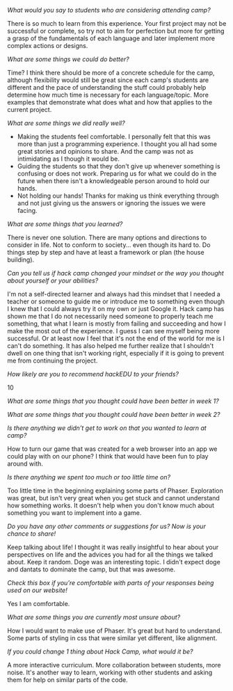 *What would you say to students who are considering attending camp?*

There is so much to learn from this experience. Your first project may not be
successful or complete, so try not to aim for perfection but more for getting a
grasp of the fundamentals of each language and later implement more complex
actions or designs.

*What are some things we could do better?*

Time? I think there should be more of a concrete schedule for the camp, although
flexibility would still be great since each camp's students are different and
the pace of understanding the stuff could probably help determine how much time
is necessary for each language/topic.  More examples that demonstrate what does
what and how that applies to the current project.

*What are some things we did really well?*

- Making the students feel comfortable. I personally felt that this was more
  than just a programming experience. I thought you all had some great stories
  and opinions to share. And the camp was not as intimidating as I though it
  would be.
- Guiding the students so that they don't give up whenever something is
  confusing or does not work. Preparing us for what we could do in the future
  when there isn't a knowledgeable person around to hold our hands.
- Not holding our hands! Thanks for making us think everything through and not
  just giving us the answers or ignoring the issues we were facing.

*What are some things that you learned?*

There is never one solution. There are many options and directions to consider
in life. Not to conform to society... even though its hard to. Do things step by
step and have at least a framework or plan (the house building).

*Can you tell us if hack camp changed your mindset or the way you thought about
 yourself or your abilities?*

I'm not a self-directed learner and always had this mindset that I needed a
teacher or someone to guide me or introduce me to something even though I knew
that I could always try it on my own or just Google it. Hack camp has shown me
that I do not necessarily need someone to properly teach me something, that what
I learn is mostly from failing and succeeding and how I make the most out of the
experience. I guess I can see myself being more successful. Or at least now I
feel that it's not the end of the world for me is I can't do something.  It has
also helped me further realize that I shouldn't dwell on one thing that isn't
working right, especially if it is going to prevent me from continuing the
project.

*How likely are you to recommend hackEDU to your friends?*

10

*What are some things that you thought could have been better in week 1?*

*What are some things that you thought could have been better in week 2?*

*Is there anything we didn’t get to work on that you wanted to learn at camp?*

How to turn our game that was created for a web browser into an app we could
play with on our phone? I think that would have been fun to play around with.

*Is there anything we spent too much or too little time on?*

Too little time in the beginning explaining some parts of Phaser. Exploration
was great, but isn't very great when you get stuck and cannot understand how
something works. It doesn't help when you don't know much about something you
want to implement into a game.

*Do you have any other comments or suggestions for us? Now is your chance to
 share!*

Keep talking about life! I thought it was really insightful to hear about your
perspectives on life and the advices you had for all the things we talked
about. Keep it random. Doge was an interesting topic. I didn't expect doge and
dantats to dominate the camp, but that was awesome.

*Check this box if you’re comfortable with parts of your responses being used on
 our website!*

Yes I am comfortable.

*What are some things you are currently most unsure about?*

How I would want to make use of Phaser. It's great but hard to understand.  Some
parts of styling in css that were similar yet different, like alignment.

*If you could change 1 thing about Hack Camp, what would it be?*

A more interactive curriculum. More collaboration between students, more
noise. It's another way to learn, working with other students and asking them
for help on similar parts of the code.
